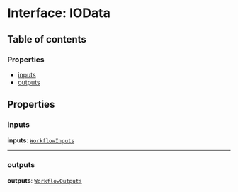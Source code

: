 # Interface: IOData

## Table of contents

### Properties

* [inputs](/en/auto-docs/interface/interfaces/IOData.md#inputs)
* [outputs](/en/auto-docs/interface/interfaces/IOData.md#outputs)

## Properties

### inputs

**inputs**: [`WorkflowInputs`](/en/auto-docs/interface/types/WorkflowInputs.md)

***

### outputs

**outputs**: [`WorkflowOutputs`](/en/auto-docs/interface/types/WorkflowOutputs.md)
